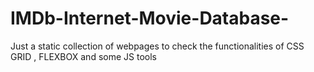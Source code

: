 # IMDb-Internet-Movie-Database-
Just a static collection of webpages to check the functionalities of CSS GRID , FLEXBOX and some JS tools
